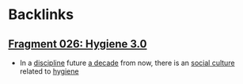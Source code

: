 
# Backlinks
## [Fragment 026: Hygiene 3.0](<Fragment 026: Hygiene 3.0.md>)
- In a [discipline](<discipline.md>) future [a decade](<a decade.md>) from now, there is an [social culture](<social culture.md>) related to [hygiene](<hygiene.md>)

